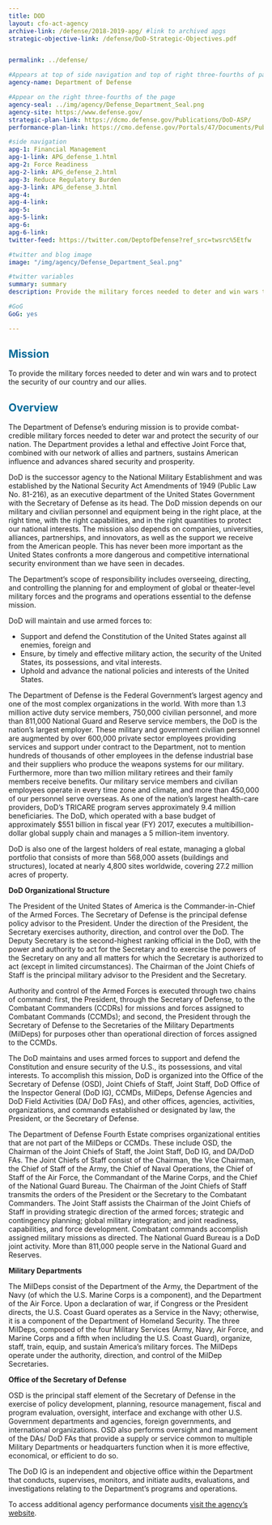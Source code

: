 ```yaml
---
title: DOD
layout: cfo-act-agency
archive-link: /defense/2018-2019-apg/ #link to archived apgs
strategic-objective-link: /defense/DoD-Strategic-Objectives.pdf


permalink: ../defense/

#Appears at top of side navigation and top of right three-fourths of page
agency-name: Department of Defense

#Appear on the right three-fourths of the page
agency-seal: ../img/agency/Defense_Department_Seal.png
agency-site: https://www.defense.gov/
strategic-plan-link: https://dcmo.defense.gov/Publications/DoD-ASP/
performance-plan-link: https://cmo.defense.gov/Portals/47/Documents/Publications/Annual%20Performance%20Plan/FY%202020%20Annual%20Perf%20Plan%20and%20FY%202018%20Annual%20Perf%20Report.pdf?ver=2019-03-28-155655-073

#side navigation
apg-1: Financial Management
apg-1-link: APG_defense_1.html
apg-2: Force Readiness
apg-2-link: APG_defense_2.html
apg-3: Reduce Regulatory Burden
apg-3-link: APG_defense_3.html
apg-4:
apg-4-link:
apg-5:
apg-5-link:
apg-6:
apg-6-link:
twitter-feed: https://twitter.com/DeptofDefense?ref_src=twsrc%5Etfw

#twitter and blog image
image: "/img/agency/Defense_Department_Seal.png"

#twitter variables
summary: summary
description: Provide the military forces needed to deter and win wars to protect national security and the security of our allies.

#GoG
GoG: yes

---
```


<div class="usa-grid usa-graphic_list-row">
  <div class="usa-width-one-whole usa-media_block agency-page-section">
    <h2 style="color:#046b99;">Mission</h2>
    <p>To provide the military forces needed to deter and win wars and to protect the security of our country and our allies.</p>
  </div>
</div>

<div class="usa-grid usa-graphic_list-row">
  <div class="usa-width-one-whole usa-media_block agency-page-section">
    <h2 style="color:#046b99;">Overview</h2>
    <p>The Department of Defense&rsquo;s enduring mission is to provide combat-credible military forces needed to deter war and protect the security of our nation. The Department provides a lethal and effective Joint Force that, combined with our network of allies and partners, sustains American influence and advances shared security and prosperity.</p>
<p>DoD is the successor agency to the National Military Establishment and was established by the National Security Act Amendments of 1949 (Public Law No. 81-216), as an executive department of the United States Government with the Secretary of Defense as its head. The DoD mission depends on our military and civilian personnel and equipment being in the right place, at the right time, with the right capabilities, and in the right quantities to protect our national interests. The mission also depends on companies, universities, alliances, partnerships, and innovators, as well as the support we receive from the American people. This has never been more important as the United States confronts a more dangerous and competitive international security environment than we have seen in decades.</p>
<p>The Department&rsquo;s scope of responsibility includes overseeing, directing, and controlling the planning for and employment of global or theater-level military forces and the programs and operations essential to the defense mission. </p>
<p>DoD will maintain and use armed forces to:
</p><ul>
  <li>Support and defend the Constitution of the United States against all enemies, foreign and</li>
  <li>Ensure, by timely and effective military action, the security of the United States, its possessions, and vital interests.</li>
  <li>Uphold and advance the national policies and interests of the United States.</li>
</ul>
<p></p>
<p>The Department of Defense is the Federal Government&rsquo;s largest agency and one of the most complex organizations in the world. With more than 1.3 million active duty service members, 750,000 civilian personnel, and more than 811,000 National Guard and Reserve service members, the DoD is the nation&rsquo;s largest employer. These military and government civilian personnel are augmented by over 600,000 private sector employees providing services and support under contract to the Department, not to mention hundreds of thousands of other employees in the defense industrial base and their suppliers who produce the weapons systems for our military. Furthermore, more than two million military retirees and their family members receive benefits. Our military service members and civilian employees operate in every time zone and climate, and more than 450,000 of our personnel serve overseas. As one of the nation&rsquo;s largest health-care providers, DoD&rsquo;s TRICARE program serves approximately 9.4 million beneficiaries. The DoD, which operated with a base budget of approximately $551 billion in fiscal year (FY) 2017, executes a multibillion-dollar global supply chain and manages a 5 million-item inventory.</p>
<p> DoD is also one of the largest holders of real estate, managing a global portfolio that consists of more than 568,000 assets (buildings and structures), located at nearly 4,800 sites worldwide, covering 27.2 million acres of property.
</p>
<p><strong>DoD Organizational Structure </strong> </p>
<p> The President of the United States of America is the Commander-in-Chief of the Armed Forces. The Secretary of Defense is the principal defense policy advisor to the President. Under the direction of the President, the Secretary exercises authority, direction, and control over the DoD.  The Deputy Secretary is the second-highest ranking official in the DoD, with the power and authority to act for the Secretary and to exercise the powers of the Secretary on any and all matters for which the Secretary is authorized to act (except in limited circumstances). The Chairman of the Joint Chiefs of Staff is the principal military advisor to the President and the Secretary.</p>
<p>Authority and control of the Armed Forces is executed through two chains of command: first, the President, through the Secretary of Defense, to the Combatant Commanders (CCDRs) for missions and forces assigned to Combatant Commands (CCMDs); and second, the President through the Secretary of Defense to the Secretaries of the Military Departments (MilDeps) for purposes other than operational direction of forces assigned to the CCMDs. </p>
<p>The DoD maintains and uses armed forces to support and defend the Constitution and
ensure security of the U.S., its possessions, and vital interests. To accomplish this mission, DoD is organized into the Office of the Secretary of Defense (OSD), Joint Chiefs of Staff, Joint Staff, DoD Office of the Inspector General (DoD IG), CCMDs, MilDeps, Defense Agencies and DoD Field Activities (DA/ DoD FAs), and other offices, agencies, activities, organizations, and commands established or designated by law, the President, or the Secretary of Defense.
</p>
<p>The Department of Defense Fourth Estate comprises organizational entities that are not part of the MilDeps or CCMDs. These include OSD, the Chairman of the Joint Chiefs of Staff, the Joint Staff, DoD IG, and DA/DoD FAs. The Joint Chiefs of Staff consist of the Chairman, the Vice Chairman, the Chief of Staff of the Army, the Chief of Naval Operations, the Chief of Staff of the Air Force, the Commandant of the Marine Corps, and the Chief of the National Guard Bureau. The Chairman of the Joint Chiefs of Staff transmits the orders of the President or the Secretary to the Combatant Commanders. The Joint Staff assists the Chairman of the Joint Chiefs of Staff in providing strategic direction of the armed forces; strategic and contingency planning; global military integration; and joint readiness, capabilities, and force development. Combatant commands accomplish assigned military missions as directed. The National Guard Bureau is a DoD joint activity. More than 811,000 people serve in the National Guard and Reserves. </p>

<p><strong>Military Departments</strong></p>
<p>The MilDeps consist of the Department of the Army, the Department of the Navy (of which the U.S. Marine Corps is a component), and the Department of the Air Force. Upon a declaration of war, if Congress or the President directs, the U.S. Coast Guard operates as a Service in the Navy; otherwise, it is a component of the Department of Homeland Security. The three MilDeps, composed of the four Military Services (Army, Navy, Air Force, and Marine Corps and  a fifth when including the U.S. Coast Guard), organize, staff, train, equip, and sustain America&rsquo;s military forces. The MilDeps operate under the authority, direction, and control of the MilDep Secretaries. </p>
<p><strong>Office of the Secretary of Defense</strong></p>
<p>OSD is the principal staff element of the Secretary of Defense in the exercise of policy development, planning, resource management, fiscal and program evaluation, oversight, interface and exchange with other U.S. Government departments and agencies, foreign governments, and international organizations. OSD also performs oversight and management of the DAs/ DoD FAs that provide a supply or service common to multiple Military Departments or headquarters function when it is more effective, economical, or efficient to do so.
</p>
<p>The DoD IG is an independent and objective office within the Department that conducts, supervises, monitors, and initiate audits, evaluations, and investigations relating to the Department&rsquo;s programs and operations. </p>
  </div>
</div>

<div class="usa-grid usa-graphic_list-row">
  <div class="usa-width-one-whole usa-media_block">
    <p>To access additional agency performance documents <a href="http://dcmo.defense.gov/Publications/Annual-Performance-Plan-and-Performance-Report/" target="_blank">visit the agency’s website</a>.</p>
  </div>
</div>
